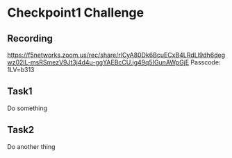 # Checkpoint1 Challenge

## Recording

https://f5networks.zoom.us/rec/share/rlCyA80Dk6BcuECxB4LRdLl9dh6degwz02lL-msRSmezV9Jt3j4d4u-ggYAEBcCU.ig49q5IGunAWpGjE Passcode: 1LV=b313

## Task1

Do something

## Task2

Do another thing
